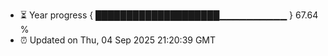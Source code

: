 - ⏳ Year progress { ████████████████████▁▁▁▁▁▁▁▁▁▁ } 67.64 %
- ⏰ Updated on Thu, 04 Sep 2025 21:20:39 GMT

